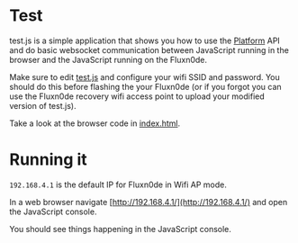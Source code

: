 # Test

test.js is a simple application that shows you how
to use the [Platform](../platform.md) API and do basic
websocket communication between JavaScript running
in the browser and the JavaScript running on the Fluxn0de.

Make sure to edit [test.js](../../spiffs_image/test.js) and
configure your wifi SSID and password. You should do this before
flashing the your Fluxn0de (or if you forgot you can use the Fluxn0de recovery wifi access point to upload your modified version of test.js).

Take a look at the browser code in [index.html](../../spiffs_image/index.html).

# Running it

`192.168.4.1` is the default IP for Fluxn0de in Wifi AP mode.

In a web browser navigate [http://192.168.4.1/](http://192.168.4.1/) and open the JavaScript console.

You should see things happening in the JavaScript console.
